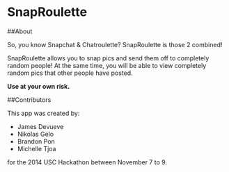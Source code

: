 SnapRoulette
============

##About

So, you know Snapchat & Chatroulette? SnapRoulette is those 2 combined!

SnapRoulette allows you to snap pics and send them off to completely random people! At the same time, you will be able to view completely random pics that other people have posted.

**Use at your own risk.**

##Contributors

This app was created by:
- James Devueve
- Nikolas Gelo
- Brandon Pon
- Michelle Tjoa

for the 2014 USC Hackathon between November 7 to 9.
